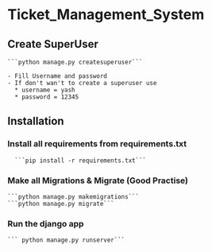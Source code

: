 # Ticket_Management_System

## Create SuperUser 
    ```python manage.py createsuperuser``` 
    
    - Fill Username and password  
    - If don't wan't to create a superuser use 
      * username = yash 
      * password = 12345
    
## Installation 

 ### Install all requirements from requirements.txt 
      ```pip install -r requirements.txt```
      
 ### Make all Migrations & Migrate (Good Practise) 
    ```python manage.py makemigrations```
    ```python manage.py migrate```
    
### Run the django app 
    ``` python manage.py runserver```
    
    
  
